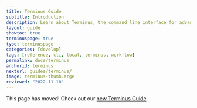 ```yaml
---
title: Terminus Guide
subtitle: Introduction
description: Learn about Terminus, the command line interface for advanced interaction with the Pantheon platform.
layout: guide
showtoc: true
terminuspage: true
type: terminuspage
categories: [develop]
tags: [reference, cli, local, terminus, workflow]
permalink: docs/terminus
anchorid: terminus
nexturl: guides/terminus/
image: terminus-thumbLarge
reviewed: "2022-11-10"
---
```


<Alert title="New Terminus Guide" type="success" >

This page has moved! Check out our [new Terminus Guide](/guides/terminus).

</Alert>